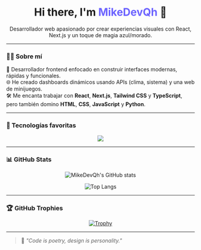 <!-- README for GitHub Profile -->

<h1 align="center">Hi there, I'm <span style="color:#6c63ff">MikeDevQh</span> 👋</h1>
<p align="center">Desarrollador web apasionado por crear experiencias visuales con React, Next.js y un toque de magia azul/morado.</p>

---

### 🧑‍💻 Sobre mí

🎯 Desarrollador frontend enfocado en construir interfaces modernas, rápidas y funcionales.  
🌐 He creado dashboards dinámicos usando APIs (clima, sistema) y una web de minijuegos.  
🛠️ Me encanta trabajar con **React**, **Next.js**, **Tailwind CSS** y **TypeScript**, pero también domino **HTML**, **CSS**, **JavaScript** y **Python**.  

---

### 🔧 Tecnologías favoritas

<div align="center">
  <img src="https://skillicons.dev/icons?i=react,nextjs,tailwind,typescript,js,html,css,python&perline=8" />
</div>

---

### 📊 GitHub Stats

<div align="center">

![MikeDevQh's GitHub stats](https://github-readme-stats.vercel.app/api?username=MikeDevQh&show_icons=true&theme=transparent&hide_title=true&hide_border=true)

![Top Langs](https://github-readme-stats.vercel.app/api/top-langs/?username=MikeDevQh&layout=compact&theme=transparent&hide_border=true)

</div>

---

### 🏆 GitHub Trophies

<div align="center">

[![Trophy](https://github-profile-trophy.vercel.app/?username=MikeDevQh&theme=discord&margin-w=10&no-frame=true)](https://github.com/ryo-ma/github-profile-trophy)

</div>

---

> 💬 *"Code is poetry, design is personality."*

